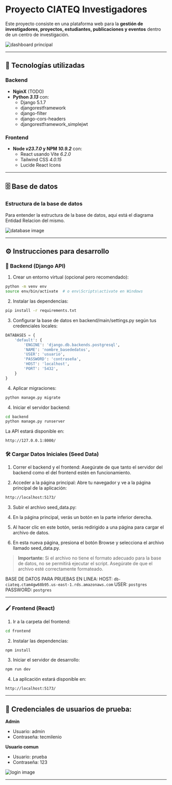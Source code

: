 # Proyecto CIATEQ Investigadores

Este proyecto consiste en una plataforma web para la **gestión de investigadores, proyectos, estudiantes, publicaciones y eventos** dentro de un centro de investigación.

![dashboard principal](./resources/ciateq_main_dashboard.png)

---

## 🚀 Tecnologías utilizadas

### Backend

- **NginX** (TODO)
- **Python _3.13_** con:
  - Django 5.1.7
  - djangorestframework
  - django-filter
  - django-cors-headers
  - djangorestframework_simplejwt

### Frontend

- **Node _v23.7.0_ y NPM _10.9.2_** con:
  - React usando Vite _6.2.0_
  - Tailwind CSS _4.0.15_
  - Lucide React Icons 

---

## 🗄️ Base de datos

### Estructura de la base de datos

Para entender la estructura de la base de datos, aqui está el diagrama Entidad Relacion del mismo.

![database image](./resources/ciateq_investigadores_django%20-%20public.png)

---

## ⚙️ Instrucciones para desarrollo

### 💾 Backend (Django API)

1. Crear un entorno virtual (opcional pero recomendado):

```bash
python -m venv env
source env/bin/activate  # o env\Scripts\activate en Windows
```

2. Instalar las dependencias:

```bash
pip install -r requirements.txt
```

3. Configurar la base de datos en backend/main/settings.py según tus credenciales locales:

```python
DATABASES = {
    'default': {
        'ENGINE': 'django.db.backends.postgresql',
        'NAME': 'nombre_basededatos',
        'USER': 'usuario',
        'PASSWORD': 'contraseña',
        'HOST': 'localhost',
        'PORT': '5432',
    }
}
```

4. Aplicar migraciones:

```bash
python manage.py migrate
```

4. Iniciar el servidor backend:

```bash
cd backend
python manage.py runserver
```
La API estará disponible en:
```bash
http://127.0.0.1:8000/
```

### 🛠️ Cargar Datos Iniciales (Seed Data)

1. Correr el backend y el frontend: Asegúrate de que tanto el servidor del backend como el del frontend estén en funcionamiento.

2. Acceder a la página principal: Abre tu navegador y ve a la página principal de la aplicación:

```bash
http://localhost:5173/
```

3. Subir el archivo seed_data.py:

4. En la página principal, verás un botón en la parte inferior derecha.

5. Al hacer clic en este botón, serás redirigido a una página para cargar el archivo de datos.

6. En esta nueva página, presiona el botón Browse y selecciona el archivo llamado seed_data.py.

> **Importante:** Si el archivo no tiene el formato adecuado para la base de datos, no se permitirá ejecutar el script. Asegúrate de que el archivo esté correctamente formateado.

BASE DE DATOS PARA PRUEBAS EN LINEA:
HOST: `db-ciateq.ctam4gw68b95.us-east-1.rds.amazonaws.com`
USER: `postgres`
PASSWORD: `postgres`


---

### 🖌️ Frontend (React)

1. Ir a la carpeta del frontend:

```bash
cd frontend
```

2. Instalar las dependencias:

```bash
npm install
```

3. Iniciar el servidor de desarrollo:

```bash
npm run dev
```

4. La aplicación estará disponible en:

```
http://localhost:5173/
```

---

## 👤 Credenciales de usuarios de prueba:

**Admin**
- Usuario: admin
- Contraseña: tecmilenio

**Usuario comun**
- Usuario: prueba
- Contraseña: 123

![login image](./resources/ciateq_login.png)

---